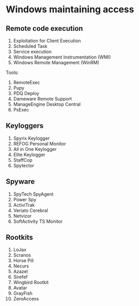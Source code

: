# Windows maintaining access

## Remote code execution

1. Exploitation  for Client Execution
2. Scheduled Task
3. Service execution
4. Windows Management Instrumentation (WMI)
5. Windows Remote Management (WinRM)


Tools:
1. RemoteExec
2. Pupy
3. PDQ Deploy
4. Dameware Remote Support
5. ManageEngine Desktop Central
6. PsExec


## Keyloggers

1. Spyrix Keylogger
2. REFOG Personal Monitor
3. All in One Keylogger
4. Elite Keylogger
5. StaffCop
6. Spytector


## Spyware

1. SpyTech SpyAgent
2. Power Spy
3. ActiviTrak
4. Veriato Cerebral
5. Netvizor
6. SoftActivity TS Monitor


## Rootkits

1. LoJax
2. Scranos
3. Horse Pill
4. Necurs
5. Azazel
6. Sirefef
7. Wingbird Rootkit
8. Avatar
9. GrayFish
10. ZeroAccess

